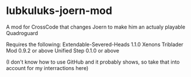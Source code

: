 # lubkuluks-joern-mod
A mod for CrossCode that changes Joern to make him an actualy playable Quadroguard

Requires the following: 
Extendable-Severed-Heads 1.1.0
Xenons Triblader Mod 0.9.2 or above
Unified Step 0.1.0 or above

(I don't know how to use GitHub and it probably shows, so take that into account for my interractions here)

